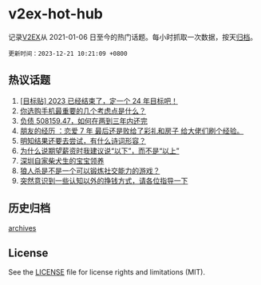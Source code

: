 # v2ex-hot-hub

 记录[V2EX](https://www.v2ex.com/)从 2021-01-06 日至今的热门话题。每小时抓取一次数据，按天[归档](archives)。

`更新时间：2023-12-21 10:21:09 +0800`

## 热议话题

1. [[目标贴] 2023 已经结束了，定一个 24 年目标吧！](https://www.v2ex.com/t/1001902)
1. [你选购手机最重要的几个考虑点是什么？](https://www.v2ex.com/t/1001895)
1. [负债 508159.47，如何在两到三年内还完](https://www.v2ex.com/t/1002098)
1. [朋友的经历 ：恋爱 7 年 最后还是败给了彩礼和房子 给大佬们刷个经验。](https://www.v2ex.com/t/1002141)
1. [明知结果还要去尝试，有什么诗词形容？](https://www.v2ex.com/t/1001937)
1. [为什么说期望薪资时我建议说“以下”，而不是“以上”](https://www.v2ex.com/t/1001950)
1. [深圳自家柴犬生的宝宝领养](https://www.v2ex.com/t/1001936)
1. [狼人杀是不是一个可以锻炼社交能力的游戏？](https://www.v2ex.com/t/1001917)
1. [突然意识到一些认知以外的挣钱方式，请各位指导一下](https://www.v2ex.com/t/1001908)

## 历史归档

[archives](archives)

## License

See the [LICENSE](LICENSE) file for license rights and limitations (MIT).
